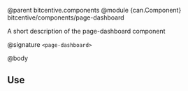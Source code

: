 @parent bitcentive.components
@module {can.Component} bitcentive/components/page-dashboard <page-dashboard>

A short description of the page-dashboard component

@signature `<page-dashboard>`

@body

## Use

